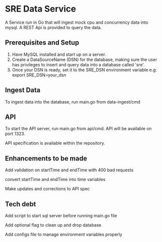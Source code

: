 # SRE Data Service
A Service run in Go that will ingest mock cpu and concurrency data into mysql.
A REST Api is provided to query the data.

## Prerequisites and Setup
1) Have MySQL installed and start up on a server.
2) Create a DataSourceName (DSN) for the database, making sure the user has privileges to insert and query data into a database called 'sre'.
3) Once your DSN is ready, set it to the SRE_DSN environment variable e.g:
export SRE_DSN=your_dsn

## Ingest Data
To ingest data into the database, run main.go from data-ingest/cmd

## API
To start the API server, run main.go from api/cmd. API will be available on port 1323.

API specification is available within the repository.

## Enhancements to be made
Add validation on startTime and endTime with 400 bad requests 

convert startTime and endTime  into time variables

Make updates and corrections to API spec

## Tech debt
Add script to start sql server before running main.go file

Add optional flag to clean up and drop database

Add configs file to manage environment variables properly
